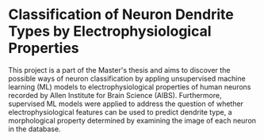 # Classification of Neuron Dendrite Types by Electrophysiological Properties
This project is a part of the Master's thesis and aims to discover the possible ways of neuron classification by appling unsupervised machine learning (ML) models to electrophysiological properties of human neurons recorded by Allen Institute for Brain Science (AIBS). Furthermore, supervised ML models were applied to address the question of whether electrophysiological features can be used to predict dendrite type, a morphological property determined by examining the image of each neuron in the database.
